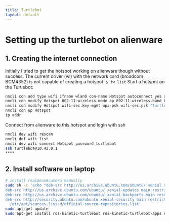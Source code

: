 ```yaml
---
title: Turtlebot
layout: default
---
```



# Setting up the turtlebot on alienware

## 1. Creating the internet connection

Initially I tried to get the hotspot working on alienware though without success. The current driver (wl) with the network card (broadcom BCM4352) is not capable of creating a hotspot. `$ iw list`
Start a hotspot on the Turtlebot:

```bash
nmcli con add type wifi ifname wlan0 con-name Hotspot autoconnect yes ssid Hotspot
nmcli con modify Hotspot 802-11-wireless.mode ap 802-11-wireless.band bg ipv4.method shared
nmcli con modify Hotspot wifi-sec.key-mgmt wpa-psk wifi-sec.psk "turtlebot"
nmcli con up Hotspot
ip addr
```

Connect from alienware to this hotspot and login with ssh

```bash
nmcli dev wifi rescan
nmcli def wifi list
nmcli dev wifi connect Hotspot password turtlebot
ssh turtlebot@10.42.0.1
****
```

## 2. Install software on laptop

```bash
# install realsensecamera manually
sudo sh -c 'echo "deb-src http://us.archive.ubuntu.com/ubuntu/ xenial main restricted
deb-src http://us.archive.ubuntu.com/ubuntu/ xenial-updates main restricted
deb-src http://us.archive.ubuntu.com/ubuntu/ xenial-backports main restricted universe multiverse
deb-src http://security.ubuntu.com/ubuntu xenial-security main restricted" > \
  /etc/apt/sources.list.d/official-source-repositories.list'
sudo apt-get update
sudo apt-get install ros-kinetic-turtlebot ros-kinetic-turtlebot-apps ros-kinetic-turtlebot-interactions ros-kinetic-turtlebot-simulator ros-kinetic-kobuki-ftdi ros-kinetic-ar-track-alvar-msgs
```


